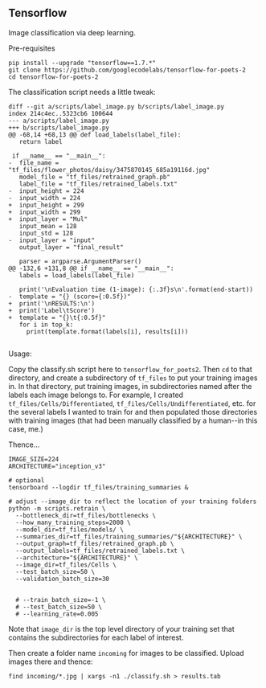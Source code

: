 ## Tensorflow

Image classification via deep learning.

Pre-requisites

```
pip install --upgrade "tensorflow==1.7.*"
git clone https://github.com/googlecodelabs/tensorflow-for-poets-2
cd tensorflow-for-poets-2
```

The classification script needs a little tweak:

```
diff --git a/scripts/label_image.py b/scripts/label_image.py
index 214c4ec..5323cb6 100644
--- a/scripts/label_image.py
+++ b/scripts/label_image.py
@@ -68,14 +68,13 @@ def load_labels(label_file):
   return label

 if __name__ == "__main__":
-  file_name = "tf_files/flower_photos/daisy/3475870145_685a19116d.jpg"
   model_file = "tf_files/retrained_graph.pb"
   label_file = "tf_files/retrained_labels.txt"
-  input_height = 224
-  input_width = 224
+  input_height = 299
+  input_width = 299
+  input_layer = "Mul"
   input_mean = 128
   input_std = 128
-  input_layer = "input"
   output_layer = "final_result"

   parser = argparse.ArgumentParser()
@@ -132,6 +131,8 @@ if __name__ == "__main__":
   labels = load_labels(label_file)

   print('\nEvaluation time (1-image): {:.3f}s\n'.format(end-start))
-  template = "{} (score={:0.5f})"
+  print('\nRESULTS:\n')
+  print('Label\tScore')
+  template = "{}\t{:0.5f}"
   for i in top_k:
     print(template.format(labels[i], results[i]))
     
```
Usage:

Copy the classify.sh script here to `tensorflow_for_poets2`. Then `cd` to that directory, and create a subdirectory of `tf_files` to put your training images in. In that directory, put training images, in subdirectories named after the labels each image belongs to. For example, I created `tf_files/Cells/Differentiated`, `tf_files/Cells/Undifferentiated`, etc. for the several labels I wanted to train for and then populated those directories with training images (that had been manually classified by a human--in this case, me.)


Thence...

```
IMAGE_SIZE=224
ARCHITECTURE="inception_v3"

# optional
tensorboard --logdir tf_files/training_summaries &

# adjust --image_dir to reflect the location of your training folders
python -m scripts.retrain \
  --bottleneck_dir=tf_files/bottlenecks \
  --how_many_training_steps=2000 \
  --model_dir=tf_files/models/ \
  --summaries_dir=tf_files/training_summaries/"${ARCHITECTURE}" \
  --output_graph=tf_files/retrained_graph.pb \
  --output_labels=tf_files/retrained_labels.txt \
  --architecture="${ARCHITECTURE}" \
  --image_dir=tf_files/Cells \
  --test_batch_size=50 \
  --validation_batch_size=30  


  # --train_batch_size=-1 \
  # --test_batch_size=50 \
  # --learning_rate=0.005

```

Note that `image_dir` is the top level directory of your training set that contains the subdirectories for each label of interest.

Then create a folder name `incoming` for images to be classified. Upload images there and thence:

```
find incoming/*.jpg | xargs -n1 ./classify.sh > results.tab

```

